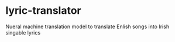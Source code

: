 # lyric-translator
Nueral machine translation model to translate Enlish songs into Irish singable lyrics
